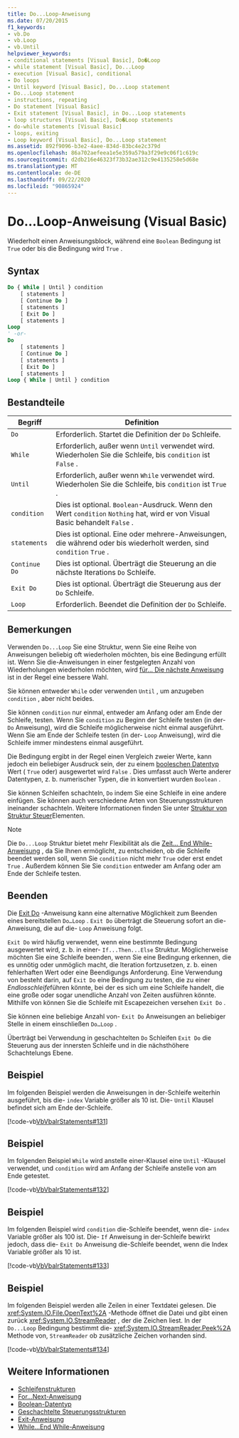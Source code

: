 ```yaml
---
title: Do...Loop-Anweisung
ms.date: 07/20/2015
f1_keywords:
- vb.Do
- vb.Loop
- vb.Until
helpviewer_keywords:
- conditional statements [Visual Basic], Do�Loop
- while statement [Visual Basic], Do...Loop
- execution [Visual Basic], conditional
- Do loops
- Until keyword [Visual Basic], Do...Loop statement
- Do...Loop statement
- instructions, repeating
- Do statement [Visual Basic]
- Exit statement [Visual Basic], in Do...Loop statements
- loop structures [Visual Basic], Do�Loop statements
- do-while statements [Visual Basic]
- loops, exiting
- Loop keyword [Visual Basic], Do...Loop statement
ms.assetid: 892f9096-b3e2-4aee-834d-83bc4e2c379d
ms.openlocfilehash: 86a702aefeea1e5e359a579a3f29e9c06f1c619c
ms.sourcegitcommit: d2db216e46323f73b32ae312c9e4135258e5d68e
ms.translationtype: MT
ms.contentlocale: de-DE
ms.lasthandoff: 09/22/2020
ms.locfileid: "90865924"
---
```

# <a name="doloop-statement-visual-basic"></a>Do...Loop-Anweisung (Visual Basic)

Wiederholt einen Anweisungsblock, während eine `Boolean` Bedingung ist `True` oder bis die Bedingung wird `True` .  
  
## <a name="syntax"></a>Syntax  
  
```vb  
Do { While | Until } condition  
    [ statements ]  
    [ Continue Do ]  
    [ statements ]  
    [ Exit Do ]  
    [ statements ]  
Loop  
' -or-  
Do  
    [ statements ]  
    [ Continue Do ]  
    [ statements ]  
    [ Exit Do ]  
    [ statements ]  
Loop { While | Until } condition  
```  
  
## <a name="parts"></a>Bestandteile  
  
|Begriff|Definition|  
|---|---|  
|`Do`|Erforderlich. Startet die Definition der `Do` Schleife.|  
|`While`|Erforderlich, außer wenn `Until` verwendet wird. Wiederholen Sie die Schleife, bis `condition` ist `False` .|  
|`Until`|Erforderlich, außer wenn `While` verwendet wird. Wiederholen Sie die Schleife, bis `condition` ist `True` .|  
|`condition`|Dies ist optional. `Boolean`-Ausdruck. Wenn den Wert `condition` `Nothing` hat, wird er von Visual Basic behandelt `False` .|  
|`statements`|Dies ist optional. Eine oder mehrere-Anweisungen, die während oder bis wiederholt werden, sind `condition` `True` .|  
|`Continue Do`|Dies ist optional. Überträgt die Steuerung an die nächste Iterations `Do` Schleife.|  
|`Exit Do`|Dies ist optional. Überträgt die Steuerung aus der `Do` Schleife.|  
|`Loop`|Erforderlich. Beendet die Definition der `Do` Schleife.|  
  
## <a name="remarks"></a>Bemerkungen  

 Verwenden `Do...Loop` Sie eine Struktur, wenn Sie eine Reihe von Anweisungen beliebig oft wiederholen möchten, bis eine Bedingung erfüllt ist. Wenn Sie die-Anweisungen in einer festgelegten Anzahl von Wiederholungen wiederholen möchten, wird [für... Die nächste Anweisung](for-next-statement.md) ist in der Regel eine bessere Wahl.  
  
 Sie können entweder `While` oder verwenden `Until` , um anzugeben `condition` , aber nicht beides.  
  
 Sie können `condition` nur einmal, entweder am Anfang oder am Ende der Schleife, testen. Wenn Sie `condition` zu Beginn der Schleife testen (in der- `Do` Anweisung), wird die Schleife möglicherweise nicht einmal ausgeführt. Wenn Sie am Ende der Schleife testen (in der- `Loop` Anweisung), wird die Schleife immer mindestens einmal ausgeführt.  
  
 Die Bedingung ergibt in der Regel einen Vergleich zweier Werte, kann jedoch ein beliebiger Ausdruck sein, der zu einem [booleschen Datentyp](../data-types/boolean-data-type.md) Wert ( `True` oder) ausgewertet wird `False` . Dies umfasst auch Werte anderer Datentypen, z. b. numerischer Typen, die in konvertiert wurden `Boolean` .  
  
 Sie können Schleifen schachteln, `Do` indem Sie eine Schleife in eine andere einfügen. Sie können auch verschiedene Arten von Steuerungsstrukturen ineinander schachteln. Weitere Informationen finden Sie unter [Struktur von Struktur Steuer](../../programming-guide/language-features/control-flow/nested-control-structures.md)Elementen.  
  
> [!NOTE]
> Die `Do...Loop` Struktur bietet mehr Flexibilität als die [Zeit... End While-Anweisung](while-end-while-statement.md) , da Sie Ihnen ermöglicht, zu entscheiden, ob die Schleife beendet werden soll, wenn Sie `condition` nicht mehr `True` oder erst endet `True` . Außerdem können Sie Sie `condition` entweder am Anfang oder am Ende der Schleife testen.  
  
## <a name="exit-do"></a>Beenden  

 Die [Exit Do](exit-statement.md) -Anweisung kann eine alternative Möglichkeit zum Beenden eines bereitstellen `Do…Loop` . `Exit Do` überträgt die Steuerung sofort an die-Anweisung, die auf die- `Loop` Anweisung folgt.  
  
 `Exit Do` wird häufig verwendet, wenn eine bestimmte Bedingung ausgewertet wird, z. b. in einer- `If...Then...Else` Struktur. Möglicherweise möchten Sie eine Schleife beenden, wenn Sie eine Bedingung erkennen, die es unnötig oder unmöglich macht, die Iteration fortzusetzen, z. b. einen fehlerhaften Wert oder eine Beendigungs Anforderung. Eine Verwendung von besteht darin, auf `Exit Do` eine Bedingung zu testen, die zu einer *Endlosschleife*führen könnte, bei der es sich um eine Schleife handelt, die eine große oder sogar unendliche Anzahl von Zeiten ausführen könnte. Mithilfe von können Sie die Schleife mit Escapezeichen versehen `Exit Do` .  
  
 Sie können eine beliebige Anzahl von- `Exit Do` Anweisungen an beliebiger Stelle in einem einschließen `Do…Loop` .  
  
 Überträgt bei Verwendung in geschachtelten `Do` Schleifen `Exit Do` die Steuerung aus der innersten Schleife und in die nächsthöhere Schachtelungs Ebene.  
  
## <a name="example"></a>Beispiel  

 Im folgenden Beispiel werden die Anweisungen in der-Schleife weiterhin ausgeführt, bis die- `index` Variable größer als 10 ist. Die- `Until` Klausel befindet sich am Ende der-Schleife.  
  
 [!code-vb[VbVbalrStatements#131](~/samples/snippets/visualbasic/VS_Snippets_VBCSharp/VbVbalrStatements/VB/class10.vb#131)]  
  
## <a name="example"></a>Beispiel  

 Im folgenden Beispiel `While` wird anstelle einer-Klausel eine `Until` -Klausel verwendet, und `condition` wird am Anfang der Schleife anstelle von am Ende getestet.  
  
 [!code-vb[VbVbalrStatements#132](~/samples/snippets/visualbasic/VS_Snippets_VBCSharp/VbVbalrStatements/VB/class10.vb#132)]  
  
## <a name="example"></a>Beispiel  

 Im folgenden Beispiel wird `condition` die-Schleife beendet, wenn die- `index` Variable größer als 100 ist. Die- `If` Anweisung in der-Schleife bewirkt jedoch, dass die- `Exit Do` Anweisung die-Schleife beendet, wenn die Index Variable größer als 10 ist.  
  
 [!code-vb[VbVbalrStatements#133](~/samples/snippets/visualbasic/VS_Snippets_VBCSharp/VbVbalrStatements/VB/class10.vb#133)]  
  
## <a name="example"></a>Beispiel  

 Im folgenden Beispiel werden alle Zeilen in einer Textdatei gelesen. Die <xref:System.IO.File.OpenText%2A> -Methode öffnet die Datei und gibt einen zurück <xref:System.IO.StreamReader> , der die Zeichen liest. In der `Do...Loop` Bedingung bestimmt die- <xref:System.IO.StreamReader.Peek%2A> Methode von, `StreamReader` ob zusätzliche Zeichen vorhanden sind.  
  
 [!code-vb[VbVbalrStatements#134](~/samples/snippets/visualbasic/VS_Snippets_VBCSharp/VbVbalrStatements/VB/class10.vb#134)]  
  
## <a name="see-also"></a>Weitere Informationen

- [Schleifenstrukturen](../../programming-guide/language-features/control-flow/loop-structures.md)
- [For...Next-Anweisung](for-next-statement.md)
- [Boolean-Datentyp](../data-types/boolean-data-type.md)
- [Geschachtelte Steuerungsstrukturen](../../programming-guide/language-features/control-flow/nested-control-structures.md)
- [Exit-Anweisung](exit-statement.md)
- [While...End While-Anweisung](while-end-while-statement.md)
